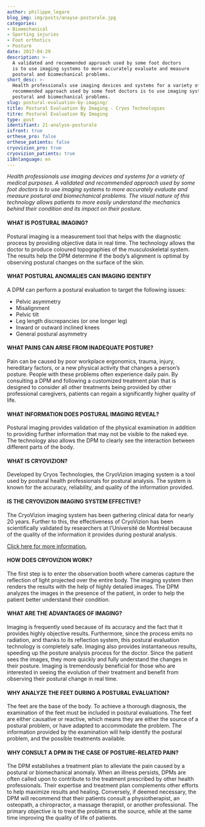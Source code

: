 ```yaml
---
author: philippe_legare
blog_img: img/posts/anayse-posturale.jpg
categories:
- Biomechanical
- Sporting injuries
- Foot orthotics
- Posture
date: 2017-04-29
description: >-
  A validated and recommended approach used by some foot doctors 
  is to use imaging systems to more accurately evaluate and measure
  postural and biomechanical problems.
short_desc: >-
  Health professionals use imaging devices and systems for a variety of medical purposes. A validated and
  recommended approach used by some foot doctors is to use imaging systems to more accurately evaluate and measure
  postural and biomechanical problems.
slug: postural-evaluation-by-imaging/
title: Postural Evaluation By Imaging - Cryos Technologies
titre: Postural Evaluation By Imaging
type: post
identifiant: 21-analyse-posturale
isfront: true
orthese_pro: false
orthese_patients: false
cryovizion_pro: true
cryovizion_patients: true
i18nlanguage: en
---
```


*Health professionals use imaging devices and systems for a variety of medical purposes. A validated and recommended approach used by some foot doctors is to use imaging systems to more accurately evaluate and measure postural and biomechanical problems. The visual nature of this technology allows patients to more easily understand the mechanics behind their condition and its impact on their posture.*

#### WHAT IS POSTURAL IMAGING?

Postural imaging is a measurement tool that helps with the diagnostic process by providing objective data in real time. The technology allows the doctor to produce coloured topographies of the musculoskeletal system. The results help the DPM determine if the body’s alignment is optimal by observing postural changes on the surface of the skin.

#### WHAT POSTURAL ANOMALIES CAN IMAGING IDENTIFY

A DPM can perform a postural evaluation to target the following issues:
 
- Pelvic asymmetry
- Misalignment
- Pelvic tilt 
- Leg length discrepancies (or one longer leg)
- Inward or outward inclined knees
- General postural asymmetry
 
#### WHAT PAINS CAN ARISE FROM INADEQUATE POSTURE?

Pain can be caused by poor workplace ergonomics, trauma, injury, hereditary factors, or a new physical activity that changes a person’s posture. People with these problems often experience daily pain. By consulting a DPM and following a customized treatment plan that is designed to consider all other treatments being provided by other professional caregivers, patients can regain a significantly higher quality of life.
 
#### WHAT INFORMATION DOES POSTURAL IMAGING REVEAL?
 
Postural imaging provides validation of the physical examination in addition to providing further information that may not be visible to the naked eye. The technology also allows the DPM to clearly see the interaction between different parts of the body.
 
#### WHAT IS CRYOVIZION?
 
Developed by Cryos Technologies, the CryoVizion imaging system is a tool used by postural health professionals for postural analysis. The system is known for the accuracy, reliability, and quality of the information provided.
 
#### IS THE CRYOVIZION IMAGING SYSTEM EFFECTIVE?
 
The CryoVizion imaging system has been gathering clinical data for nearly 20 years. Further to this, the effectiveness of CryoVizion has been scientifically validated by researchers at l’Université de Montréal because of the quality of the information it provides during postural analysis.

[Click here for more information.](http://www.cryos.com/img/autres/color-coded-video-based-system.pdf)

#### HOW DOES CRYOVIZION WORK?
The first step is to enter the observation booth where cameras capture the reflection of light projected over the entire body. The imaging system then renders the results with the help of highly detailed images. The DPM analyzes the images in the presence of the patient, in order to help the patient better understand their condition.
 
#### WHAT ARE THE ADVANTAGES OF IMAGING?
 
Imaging is frequently used because of its accuracy and the fact that it provides highly objective results. Furthermore, since the process emits no radiation, and thanks to its reflection system, this postural evaluation technology is completely safe. Imaging also provides instantaneous results, speeding up the posture analysis process for the doctor. Since the patient sees the images, they more quickly and fully understand the changes in their posture. Imaging is tremendously beneficial for those who are interested in seeing the evolution of their treatment and benefit from observing their postural change in real time.

#### WHY ANALYZE THE FEET DURING A POSTURAL EVALUATION?
 
The feet are the base of the body. To achieve a thorough diagnosis, the examination of the feet must be included in postural evaluations. The feet are either causative or reactive, which means they are either the source of a postural problem, or have adapted to accommodate the problem. The information provided by the examination will help identify the postural problem, and the possible treatments available.
 
#### WHY CONSULT A DPM IN THE CASE OF POSTURE-RELATED PAIN?
 
The DPM establishes a treatment plan to alleviate the pain caused by a postural or biomechanical anomaly. When an illness persists, DPMs are often called upon to contribute to the treatment prescribed by other health professionals. Their expertise and treatment plan complements other efforts to help maximize results and healing. Conversely, if deemed necessary, the DPM will recommend that their patients consult a physiotherapist, an osteopath, a chiropractor, a massage therapist, or another professional. The primary objective is to treat the problems at the source, while at the same time improving the quality of life of patients.
